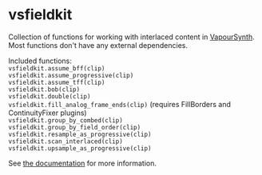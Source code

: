 # vsfieldkit
Collection of functions for working with interlaced content in
[VapourSynth](http://www.vapoursynth.com/). Most functions don't have any 
external dependencies.

Included functions:  
`vsfieldkit.assume_bff(clip)`  
`vsfieldkit.assume_progressive(clip)`  
`vsfieldkit.assume_tff(clip)`  
`vsfieldkit.bob(clip)`  
`vsfieldkit.double(clip)`  
`vsfieldkit.fill_analog_frame_ends(clip)`
(requires FillBorders and ContinuityFixer plugins)  
`vsfieldkit.group_by_combed(clip)`  
`vsfieldkit.group_by_field_order(clip)`  
`vsfieldkit.resample_as_progressive(clip)`  
`vsfieldkit.scan_interlaced(clip)`  
`vsfieldkit.upsample_as_progressive(clip)`

See [the documentation](https://vsfieldkit.justinarthur.com/) for more information.
